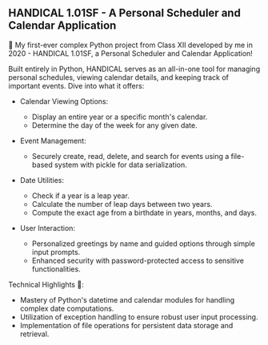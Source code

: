 ## HANDICAL 1.01SF - A Personal Scheduler and Calendar Application
🚀 My first-ever complex Python project from Class XII developed by me in 2020 - HANDICAL 1.01SF, a Personal Scheduler and Calendar Application!


Built entirely in Python, HANDICAL serves as an all-in-one tool for managing personal schedules, viewing calendar details, and keeping track of important events. Dive into what it offers:
- Calendar Viewing Options:
    * Display an entire year or a specific month's calendar.
    * Determine the day of the week for any given date.

- Event Management:
    * Securely create, read, delete, and search for events using a file-based system with pickle for data serialization.

- Date Utilities:
    * Check if a year is a leap year.
    * Calculate the number of leap days between two years.
    * Compute the exact age from a birthdate in years, months, and days.

- User Interaction:
    * Personalized greetings by name and guided options through simple input prompts.
    * Enhanced security with password-protected access to sensitive functionalities.



Technical Highlights 🔧:
- Mastery of Python's datetime and calendar modules for handling complex date computations.
- Utilization of exception handling to ensure robust user input processing.
- Implementation of file operations for persistent data storage and retrieval.
